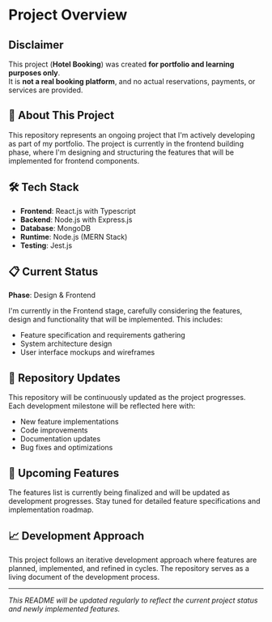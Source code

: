 # Project Overview

## Disclaimer

This project (**Hotel Booking**) was created **for portfolio and learning purposes only**.  
It is **not a real booking platform**, and no actual reservations, payments, or services are provided.

## 🚀 About This Project

This repository represents an ongoing project that I'm actively developing as part of my portfolio. The project is currently in the frontend building phase, where I'm designing and structuring the features that will be implemented for frontend components.

## 🛠️ Tech Stack

- **Frontend**: React.js with Typescript
- **Backend**: Node.js with Express.js
- **Database**: MongoDB
- **Runtime**: Node.js (MERN Stack)
- **Testing**: Jest.js

## 📋 Current Status

**Phase**: Design & Frontend

I'm currently in the Frontend stage, carefully considering the features, design and functionality that will be implemented. This includes:

- Feature specification and requirements gathering
- System architecture design
- User interface mockups and wireframes

## 🔄 Repository Updates

This repository will be continuously updated as the project progresses. Each development milestone will be reflected here with:

- New feature implementations
- Code improvements
- Documentation updates
- Bug fixes and optimizations

## 🎯 Upcoming Features

The features list is currently being finalized and will be updated as development progresses. Stay tuned for detailed feature specifications and implementation roadmap.

## 📈 Development Approach

This project follows an iterative development approach where features are planned, implemented, and refined in cycles. The repository serves as a living document of the development process.

---

_This README will be updated regularly to reflect the current project status and newly implemented features._
